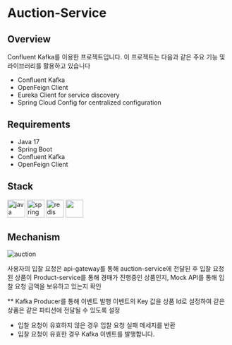 # Auction-Service

## Overview

Confluent Kafka를 이용한 프로젝트입니다. 이 프로젝트는 다음과 같은 주요 기능 및 라이브러리를 활용하고 있습니다

- Confluent Kafka
- OpenFeign Client
- Eureka Client for service discovery
- Spring Cloud Config for centralized configuration

## Requirements

- Java 17
- Spring Boot
- Confluent Kafka
- OpenFeign Client

## Stack

<p align="left">
  <img src="https://cdn.jsdelivr.net/gh/devicons/devicon/icons/java/java-original.svg" alt="java" width="40" height="40"/>
  <img src="https://cdn.jsdelivr.net/gh/devicons/devicon/icons/spring/spring-original.svg" alt="spring" width="40" height="40"/>
  <img src="https://companieslogo.com/img/orig/CFLT-c4a50286.png?t=1627024622" alt="redis" width="40" height="40"/>
  <img src="https://cdn.jsdelivr.net/gh/devicons/devicon/icons/gradle/gradle-plain.svg" width="40" height="40"/>
</p>

## Mechanism

![auction](https://github.com/wooriFisa-Final-Project-F4/auction-service/assets/119636839/54d4818e-381c-4d23-a8ef-7ed69e29c302)

사용자의 입찰 요청은 api-gateway를 통해 auction-service에 전달된 후 입찰 요청된 상품이 Product-service를 통해 경매가 진행중인 상품인지, Mock API를 통해 입찰 요청 금액을 보유하고 있는지 확인<br>

** Kafka Producer를 통해 이벤트 발행 이벤트의 Key 값을 상품 Id로 설정하여 같은 상품은 같은 파티션에 전달될 수 있도록 설정<br>

- 입찰 요청이 유효하지 않은 경우 입찰 요청 실패 메세지를 반환<br>
- 입찰 요청이 유효한 경우 Kafka 이벤트를 발행합니다.


<br><br>
---
